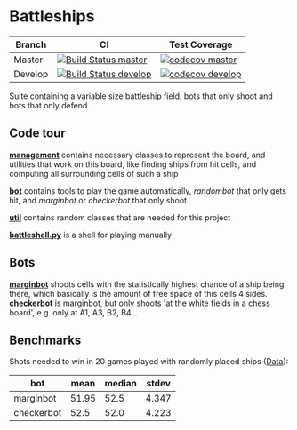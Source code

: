 # Battleships

|Branch|CI|Test Coverage|
|-|-|-|
| Master  | [![Build Status master](https://travis-ci.org/corrodedHash/battleships.svg?branch=master)](https://travis-ci.org/corrodedHash/battleships) |   [![codecov master](https://codecov.io/gh/corrodedHash/battleships/branch/master/graph/badge.svg)](https://codecov.io/gh/corrodedHash/battleships) |
| Develop | [![Build Status develop](https://travis-ci.org/corrodedHash/battleships.svg?branch=develop)](https://travis-ci.org/corrodedHash/battleships)                | [![codecov develop](https://codecov.io/gh/corrodedHash/battleships/branch/develop/graph/badge.svg)](https://codecov.io/gh/corrodedHash/battleships) |

Suite containing a variable size battleship field, bots that only shoot and
bots that only defend

## Code tour

**[management](battleships/management/)** contains necessary classes to represent the
board, and utilities that work on this board, like finding ships from hit
cells, and computing all surrounding cells of such a ship

**[bot](battleships/bot/)** contains tools to play the game automatically, _randombot_ that
only gets hit, and _marginbot_ or _checkerbot_ that only shoot.

**[util](battleships/util/)** contains random classes that are needed for this project

**[battleshell.py](battleships/battleshell.py)** is a shell for playing manually

## Bots
**[marginbot](battleships/bot/marginbot.py)** shoots cells with the statistically highest
chance of a ship being there, which basically is the amount of free space of
this cells 4 sides.  
**[checkerbot](battleships/bot/checkerbot.py)** is marginbot, but only shoots 'at the white
fields in a chess board', e.g. only at A1, A3, B2, B4...

## Benchmarks
Shots needed to win in 20 games played with randomly placed ships
([Data](benchmark.txt)):  

| bot | mean | median | stdev |
|---|---|---|---|
| marginbot | 51.95 | 52.5 | 4.347 |
| checkerbot | 52.5 | 52.0 | 4.223 |
